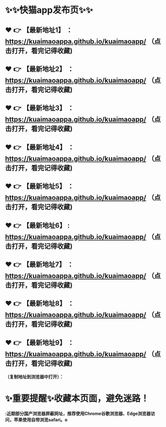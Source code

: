 # :sparkles::sparkles:快猫app发布页:sparkles::sparkles:

 :heart: :point_right: 【最新地址1】 ：https://kuaimaoappa.github.io/kuaimaoapp/  （点击打开，看完记得收藏)
 ------
 :heart: :point_right: 【最新地址2】 ：https://kuaimaoappa.github.io/kuaimaoapp/  （点击打开，看完记得收藏)
 ------
 :heart: :point_right: 【最新地址3】 ：https://kuaimaoappa.github.io/kuaimaoapp/   （点击打开，看完记得收藏)
 ------
 :heart: :point_right: 【最新地址4】 ：https://kuaimaoappa.github.io/kuaimaoapp/   （点击打开，看完记得收藏)
 ------
 :heart: :point_right: 【最新地址5】 ：https://kuaimaoappa.github.io/kuaimaoapp/   （点击打开，看完记得收藏)
 ------
 :heart: :point_right: 【最新地址6】 : https://kuaimaoappa.github.io/kuaimaoapp/   （点击打开，看完记得收藏)
 ------
 :heart: :point_right: 【最新地址7】 ：https://kuaimaoappa.github.io/kuaimaoapp/   （点击打开，看完记得收藏)
 ------
 :heart: :point_right: 【最新地址8】 ：https://kuaimaoappa.github.io/kuaimaoapp/   （点击打开，看完记得收藏)
 ------
 :heart: :point_right: 【最新地址9】 ：https://kuaimaoappa.github.io/kuaimaoapp/   （点击打开，看完记得收藏)
  ------

  
#### （复制地址到浏览器中打开）：
# :sparkles:重要提醒:sparkles:收藏本页面，避免迷路！
#### :近期部分国产浏览器屏蔽网址，推荐使用Chrome谷歌浏览器、Edge浏览器访问，苹果使用自带浏览safari。o
